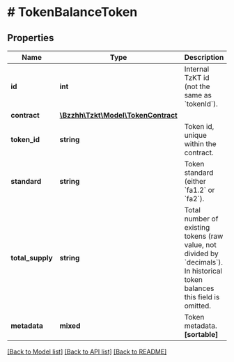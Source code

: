 # # TokenBalanceToken

## Properties

Name | Type | Description | Notes
------------ | ------------- | ------------- | -------------
**id** | **int** | Internal TzKT id (not the same as &#x60;tokenId&#x60;). | [optional]
**contract** | [**\Bzzhh\Tzkt\Model\TokenContract**](TokenContract.md) |  | [optional]
**token_id** | **string** | Token id, unique within the contract. | [optional]
**standard** | **string** | Token standard (either &#x60;fa1.2&#x60; or &#x60;fa2&#x60;). | [optional]
**total_supply** | **string** | Total number of existing tokens (raw value, not divided by &#x60;decimals&#x60;). In historical token balances this field is omitted. | [optional]
**metadata** | **mixed** | Token metadata.   **[sortable]** | [optional]

[[Back to Model list]](../../README.md#models) [[Back to API list]](../../README.md#endpoints) [[Back to README]](../../README.md)
